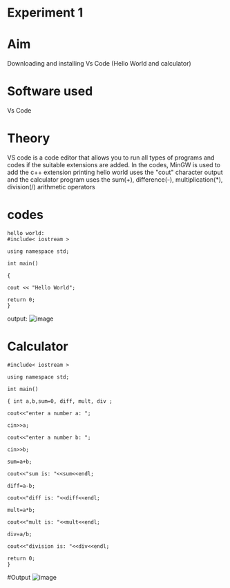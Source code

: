 # Experiment 1
# Aim
Downloading and installing Vs Code (Hello World and calculator) 
# Software used 
Vs Code 
# Theory 
VS code is a code editor that allows you to run all types of programs and codes if the suitable extensions are added. In the codes, MinGW is used to add the c++ extension printing hello world uses the "cout" character output and the calculator program uses the sum(+), difference(-), multiplication(*), division(/) arithmetic operators

# codes
~~~
hello world:
#include< iostream >

using namespace std;

int main()

{

cout << "Hello World";

return 0;
}
~~~
output:
![image](https://github.com/user-attachments/assets/940fa4f2-0311-4552-81a9-19feab7dd525)


# Calculator
~~~
#include< iostream >

using namespace std;

int main()

{ int a,b,sum=0, diff, mult, div ;

cout<<"enter a number a: ";

cin>>a;

cout<<"enter a number b: ";

cin>>b; 

sum=a+b;

cout<<"sum is: "<<sum<<endl; 

diff=a-b; 

cout<<"diff is: "<<diff<<endl;

mult=a*b;

cout<<"mult is: "<<mult<<endl;

div=a/b;

cout<<"division is: "<<div<<endl; 

return 0;
}
~~~
#Output
![image](https://github.com/user-attachments/assets/1fb1e60b-dbb5-44f4-8cd2-72fb579f4746)

